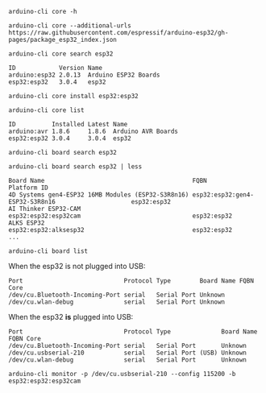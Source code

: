 ```arduino-cli core -h```

```arduino-cli core --additional-urls https://raw.githubusercontent.com/espressif/arduino-esp32/gh-pages/package_esp32_index.json```

```arduino-cli core search esp32```

```console
ID            Version Name
arduino:esp32 2.0.13  Arduino ESP32 Boards
esp32:esp32   3.0.4   esp32
```

`arduino-cli core install esp32:esp32`

`arduino-cli core list`

```console
ID          Installed Latest Name
arduino:avr 1.8.6     1.8.6  Arduino AVR Boards
esp32:esp32 3.0.4     3.0.4  esp32
```

`arduino-cli board search esp32`

`arduino-cli board search esp32 | less`

```console
Board Name                                         FQBN                                               Platform ID
4D Systems gen4-ESP32 16MB Modules (ESP32-S3R8n16) esp32:esp32:gen4-ESP32-S3R8n16                     esp32:esp32
AI Thinker ESP32-CAM                               esp32:esp32:esp32cam                               esp32:esp32
ALKS ESP32                                         esp32:esp32:alksesp32                              esp32:esp32
...
```

`arduino-cli board list`

When the esp32 is not plugged into USB:

```console
Port                            Protocol Type        Board Name FQBN Core
/dev/cu.Bluetooth-Incoming-Port serial   Serial Port Unknown
/dev/cu.wlan-debug              serial   Serial Port Unknown
```
When the esp32 **is** plugged into USB:

```console
Port                            Protocol Type              Board Name FQBN Core
/dev/cu.Bluetooth-Incoming-Port serial   Serial Port       Unknown
/dev/cu.usbserial-210           serial   Serial Port (USB) Unknown
/dev/cu.wlan-debug              serial   Serial Port       Unknown
```

`arduino-cli monitor -p /dev/cu.usbserial-210 --config 115200 -b esp32:esp32:esp32cam`
